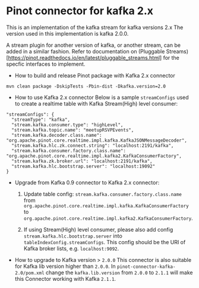 <!--

    Licensed to the Apache Software Foundation (ASF) under one
    or more contributor license agreements.  See the NOTICE file
    distributed with this work for additional information
    regarding copyright ownership.  The ASF licenses this file
    to you under the Apache License, Version 2.0 (the
    "License"); you may not use this file except in compliance
    with the License.  You may obtain a copy of the License at

      http://www.apache.org/licenses/LICENSE-2.0

    Unless required by applicable law or agreed to in writing,
    software distributed under the License is distributed on an
    "AS IS" BASIS, WITHOUT WARRANTIES OR CONDITIONS OF ANY
    KIND, either express or implied.  See the License for the
    specific language governing permissions and limitations
    under the License.

-->
# Pinot connector for kafka 2.x

This is an implementation of the kafka stream for kafka versions 2.x The version used in this implementation is kafka 2.0.0.

A stream plugin for another version of kafka, or another stream, can be added in a similar fashion. Refer to documentation on (Pluggable Streams)[https://pinot.readthedocs.io/en/latest/pluggable_streams.html] for the specfic interfaces to implement.

* How to build and release Pinot package with Kafka 2.x connector
```$xslt
mvn clean package -DskipTests -Pbin-dist -Dkafka.version=2.0
```

* How to use Kafka 2.x connector
Below is a sample `streamConfigs` used to create a realtime table with Kafka Stream(High) level consumer:
```$xslt
"streamConfigs": {
  "streamType": "kafka",
  "stream.kafka.consumer.type": "highLevel",
  "stream.kafka.topic.name": "meetupRSVPEvents",
  "stream.kafka.decoder.class.name": "org.apache.pinot.core.realtime.impl.kafka.KafkaJSONMessageDecoder",
  "stream.kafka.hlc.zk.connect.string": "localhost:2191/kafka",
  "stream.kafka.consumer.factory.class.name": "org.apache.pinot.core.realtime.impl.kafka2.KafkaConsumerFactory",
  "stream.kafka.zk.broker.url": "localhost:2191/kafka",
  "stream.kafka.hlc.bootstrap.server": "localhost:19092"
}
```

* Upgrade from Kafka 0.9 connector to Kafka 2.x connector:

  1. Update  table config:
 `stream.kafka.consumer.factory.class.name` from `org.apache.pinot.core.realtime.impl.kafka.KafkaConsumerFactory` to `org.apache.pinot.core.realtime.impl.kafka2.KafkaConsumerFactory`.

  1. If using Stream(High) level consumer, please also add config `stream.kafka.hlc.bootstrap.server` into `tableIndexConfig.streamConfigs`.
This config should be the URI of Kafka broker lists, e.g. `localhost:9092`.

* How to upgrade to Kafka version > `2.0.0`
This connector is also suitable for Kafka lib version higher than `2.0.0`.
In `pinot-connector-kafka-2.0/pom.xml` change the `kafka.lib.version` from `2.0.0` to `2.1.1` will make this Connector working with Kafka `2.1.1`.
